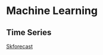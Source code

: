 # Machine Learning

## Time Series

[Skforecast](https://cienciadedatos.net/documentos/py27-time-series-forecasting-python-scikitlearn)
